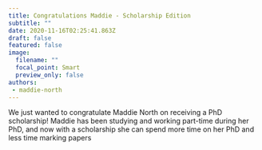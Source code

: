 ```yaml
---
title: Congratulations Maddie - Scholarship Edition
subtitle: ""
date: 2020-11-16T02:25:41.863Z
draft: false
featured: false
image:
  filename: ""
  focal_point: Smart
  preview_only: false
authors:
 - maddie-north
---
```

We just wanted to congratulate Maddie North on receiving a PhD scholarship! Maddie has been studying and working part-time during her PhD, and now with a scholarship she can spend more time on her PhD and less time marking papers
